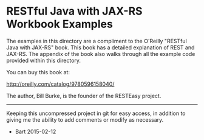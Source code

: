 RESTful Java with JAX-RS Workbook Examples
============================================
The examples in this directory are a compliment to the O'Reilly "RESTful Java with JAX-RS" book.  This book has
a detailed explanation of REST and JAX-RS.  The appendix of the book also walks through all the example code provided within
this directory.

You can buy this book at:

http://oreilly.com/catalog/9780596158040/

The author, Bill Burke, is the founder of the RESTEasy project.

--------------

Keeping this uncompressed project in git for easy access, in addition to giving me the ability to add comments or modify as necessary.
- Bart 2015-02-12 

